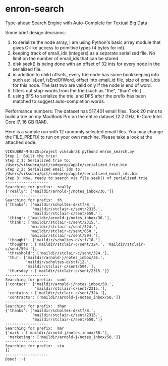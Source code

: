 # enron-search
Type-ahead Search Engine with Auto-Complete for Textual Big Data

Some brief design decisions:
1) to serialize the node array, I am using Python's basic array module that gives C-like access to primitive types (4 bytes for int).
2) keeping track of email_ids (integers) as a separate serialized file. No limit on the number of email_ids that can be stored.
3) disk seek() is being done with an offset of 32 ints for every node in the serialized file.
4) in addition to child offsets, every trie node has some bookkeeping info such as: isLeaf, isEndOfWord, offset into email_id file, size of email_ids for this node. The last two are valid only if the node is end of word.
5) filters out stop-words from the trie (such as "the", "than" etc.)
6) using BFS to serialize the trie, and DFS after the prefix has been matched to suggest auto-completion words.

Performance numbers: The dataset has 517,401 email files. Took 20 mins to build a trie on my MacBook Pro on the entire dataset (2.2 GHz, 6-Core Intel Core i7, 16 GB RAM).

Here is a sample run with 12 randomly selected email files. You may change the FILE_PREFIX to run on your own machine. Please take a look at the attached code.

```
VIKSUBRA-M-83ZG:project viksubra$ python3 enron_search.py
Step 1: Built the trie!
Step 2_1: Serialized trie to:  /Users/viksubra/git/codeprep/apple/serialized_trie.bin
Step 2_2: Serialized email ids to:  /Users/viksubra/git/codeprep/apple/serialized_email_ids.bin
Step 3: Now, ready to search via file seek() of serialized trie
-------------------
Searching for prefix:  really
{'really': ['maildir/arnold-j/notes_inbox/36.']}
-------------------
Searching for prefix:  th
{'thanks': ['maildir/scholtes-d/stf/8.',
            'maildir/stclair-c/sent/2315.',
            'maildir/stclair-c/sent/650.'],
 'thing': ['maildir/arnold-j/notes_inbox/36.'],
 'think': ['maildir/stclair-c/sent/2315.',
           'maildir/stclair-c/sent/324.',
           'maildir/stclair-c/sent/650.',
           'maildir/stclair-c/sent/594.'],
 'thought': ['maildir/scholtes-d/stf/18.'],
 'thoughts': ['maildir/stclair-c/sent/324.', 'maildir/stclair-c/sent/594.'],
 'threshold': ['maildir/stclair-c/sent/324.'],
 'thu': ['maildir/arnold-j/notes_inbox/36.',
         'maildir/scholtes-d/stf/12.',
         'maildir/stclair-c/sent/594.'],
 'thursday': ['maildir/stclair-c/sent/2315.']}
-------------------
Searching for prefix:  cont
{'contact': ['maildir/arnold-j/notes_inbox/50.',
             'maildir/stclair-c/sent/2315.'],
 'contains': ['maildir/stclair-c/sent/324.'],
 'contracts': ['maildir/arnold-j/notes_inbox/50.']}
-------------------
Searching for prefix:  than
{'thanks': ['maildir/scholtes-d/stf/8.',
            'maildir/stclair-c/sent/2315.',
            'maildir/stclair-c/sent/650.']}
-------------------
Searching for prefix:  mar
{'mark': ['maildir/arnold-j/notes_inbox/36.'],
 'marketing': ['maildir/arnold-j/notes_inbox/50.']}
-------------------
Searching for prefix:  sto
[]
-------------------
Done! :-)
```
